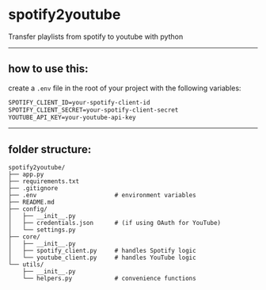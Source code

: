 # spotify2youtube
Transfer playlists from spotify to youtube with python

---

## how to use this:
create a `.env` file in the root of your project with the following variables:

```txt
SPOTIFY_CLIENT_ID=your-spotify-client-id
SPOTIFY_CLIENT_SECRET=your-spotify-client-secret
YOUTUBE_API_KEY=your-youtube-api-key
```

---

## folder structure:
```
spotify2youtube/
├── app.py
├── requirements.txt
├── .gitignore
├── .env                      # environment variables
├── README.md
├── config/
│   ├── __init__.py
│   ├── credentials.json      # (if using OAuth for YouTube)
│   └── settings.py
├── core/
│   ├── __init__.py
│   ├── spotify_client.py     # handles Spotify logic
│   └── youtube_client.py     # handles YouTube logic
└── utils/
    ├── __init__.py
    └── helpers.py            # convenience functions
```